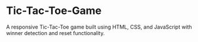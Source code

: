 # Tic-Tac-Toe-Game
A responsive Tic-Tac-Toe game built using HTML, CSS, and JavaScript with winner detection and reset functionality.
